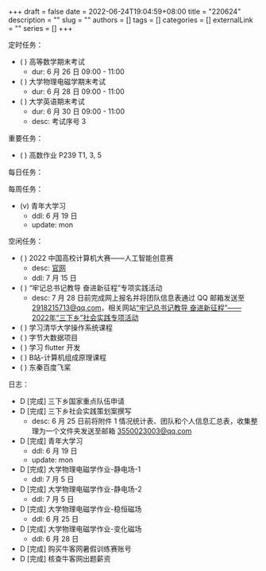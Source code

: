 +++ 
draft = false
date = 2022-06-24T19:04:59+08:00
title = "220624"
description = ""
slug = ""
authors = []
tags = []
categories = []
externalLink = ""
series = []
+++

定时任务：
- ( ) 高等数学期末考试
	- dur: 6 月 26 日 09:00 - 11:00
- ( ) 大学物理电磁学期末考试
	- dur: 6 月 28 日 09:00 - 11:00
- ( ) 大学英语期末考试
	- dur: 6 月 30 日 09:00 - 11:00
	- desc: 考试序号 3

重要任务：
- ( ) 高数作业 P239 T1, 3, 5

每日任务：

每周任务：
- (v) 青年大学习
    - ddl: 6 月 19 日
    - update: mon

空闲任务：
- ( ) 2022 中国高校计算机大赛——人工智能创意赛
	- desc: [官网](http://aicontest.baidu.com/)
	- ddl: 7 月 15 日
- ( ) “牢记总书记教导 奋进新征程”专项实践活动
	- desc: 7 月 28 日前完成网上报名并将团队信息表通过 QQ 邮箱发送至 2918215713@qq.com，相关网站[“牢记总书记教导 奋进新征程”——2022年“三下乡”社会实践专项活动](https://t.m.youth.cn/transfer/index/url/sxx.youth.cn/sxxxt/xtsb/202206/t20220610_13761964.htm)
- ( ) 学习清华大学操作系统课程
- ( ) 字节大数据项目
- ( ) 学习 flutter 开发
- ( ) B站-计算机组成原理课程
- ( ) 东秦百度飞桨

日志：
- D [完成] 三下乡国家重点队伍申请
- D [完成] 三下乡社会实践策划案撰写
	- desc: 6 月 25 日前将附件 1 情况统计表、团队和个人信息汇总表，收集整理为一个文件夹发送至邮箱 3550023003@qq.com
- D [完成] 青年大学习
    - ddl: 6 月 19 日
    - update: mon
- D [完成] 大学物理电磁学作业-静电场-1
	- ddl: 7 月 5 日
- D [完成] 大学物理电磁学作业-静电场-2
	- ddl: 7 月 5 日
- D [完成] 大学物理电磁学作业-稳恒磁场
	- ddl: 6 月 25 日
- D [完成] 大学物理电磁学作业-变化磁场
	- ddl: 6 月 28 日
- D [完成] 购买牛客网暑假训练赛账号
- D [完成] 核查牛客网出题薪资
